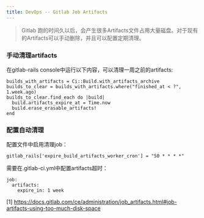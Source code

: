 ```yaml
---
title: DevOps -- Gitlab Job Artifacts
---
```


> Gitlab 跑的时间久以后，会产生很多Artifacts文件占用大量磁盘。对于现有的Artifacts可以手动删除，并且可以配置定期清理。


### 手动清理artifacts

在gitlab-rails console中运行以下内容，可以清理一周之前的artifacts:
```
builds_with_artifacts = Ci::Build.with_artifacts_archive
builds_to_clear = builds_with_artifacts.where("finished_at < ?", 1.week.ago)
builds_to_clear.find_each do |build|
  build.artifacts_expire_at = Time.now
  build.erase_erasable_artifacts!
end
```


### 配置自动清理

配置文件中启用清理job：
```
gitlab_rails['expire_build_artifacts_worker_cron'] = "50 * * * *"
```

需要在.gitlab-ci.yml中配置artifacts超时：
```
job:
  artifacts:
    expire_in: 1 week
```


[1] https://docs.gitlab.com/ce/administration/job_artifacts.html#job-artifacts-using-too-much-disk-space
